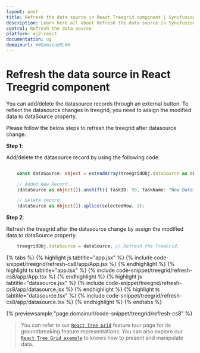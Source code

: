```yaml
---
layout: post
title: Refresh the data source in React Treegrid component | Syncfusion
description: Learn here all about Refresh the data source in Syncfusion React Treegrid component of Syncfusion Essential JS 2 and more.
control: Refresh the data source 
platform: ej2-react
documentation: ug
domainurl: ##DomainURL##
---
```


# Refresh the data source in React Treegrid component

You can add/delete the datasource records through an external button. To reflect the datasource changes in treegrid, you need to assign the modified data to dataSource property.

Please follow the below steps to refresh the treegrid after datasource change.

**Step 1**:

Add/delete the datasource record by using the following code.

```ts

    const dataSource: object = extendArray(treegridObj.dataSource as object[]);

    // Added New Record.
    (dataSource as object[]).unshift({ TaskID: 99, TaskName: "New Data", StartDate: new Date('02/03/2017'), Duration: 10 });

    // Delete record.
    (dataSource as object[]).splice(selectedRow, 1);

```

**Step 2**:

Refresh the treegrid after the datasource change by assign the modified data to dataSource property.

```ts
    treegridObj.dataSource = dataSource; // Refresh the TreeGrid.

```

{% tabs %}
{% highlight js tabtitle="app.jsx" %}
{% include code-snippet/treegrid/refresh-cs8/app/App.jsx %}
{% endhighlight %}
{% highlight ts tabtitle="app.tsx" %}
{% include code-snippet/treegrid/refresh-cs8/app/App.tsx %}
{% endhighlight %}
{% highlight js tabtitle="datasource.jsx" %}
{% include code-snippet/treegrid/refresh-cs8/app/datasource.jsx %}
{% endhighlight %}
{% highlight ts tabtitle="datasource.tsx" %}
{% include code-snippet/treegrid/refresh-cs8/app/datasource.tsx %}
{% endhighlight %}
{% endtabs %}

 {% previewsample "page.domainurl/code-snippet/treegrid/refresh-cs8" %}

> You can refer to our [`React Tree Grid`](https://www.syncfusion.com/react-ui-components/react-tree-grid) feature tour page for its groundbreaking feature representations. You can also explore our [`React Tree Grid example`](https://ej2.syncfusion.com/react/demos/#/material/treegrid/treegrid-overview) to knows how to present and manipulate data.
